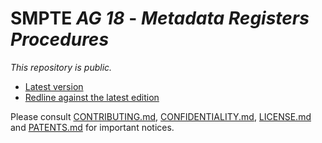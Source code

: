 # SMPTE _AG 18_ - _Metadata Registers Procedures_

_This repository is *public*._

* [Latest version](https://doc.smpte-doc.org/ag-18/main/)
* [Redline against the latest edition](https://doc.smpte-doc.org/ag-18/main/pub-rl.html)

Please consult [CONTRIBUTING.md](./CONTRIBUTING.md), [CONFIDENTIALITY.md](./CONFIDENTIALITY.md), [LICENSE.md](./LICENSE.md) and
[PATENTS.md](./PATENTS.md) for important notices.
